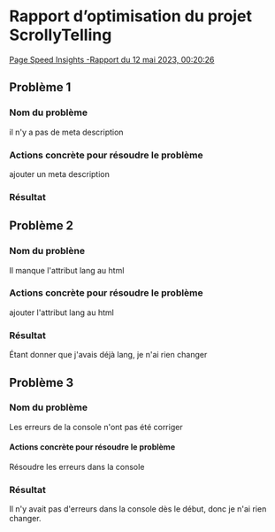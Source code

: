 # Rapport d’optimisation du projet ScrollyTelling

[Page Speed Insights -Rapport du 12 mai 2023, 00:20:26](https://pagespeed.web.dev/analysis/https-jessybous-github-io-boustany_scrollytelling/9js9iio7wz?form_factor=desktop)

## Problème 1

### Nom du problème
il n'y a pas de meta description
### Actions concrète pour résoudre le problème
ajouter un meta description

### Résultat


## Problème 2

### Nom du problène
Il manque l'attribut lang au html
### Actions concrète pour résoudre le problème
ajouter l'attribut lang au html

### Résultat
Étant donner que j'avais déjà lang, je n'ai rien changer

## Problème 3

### Nom du problème
Les erreurs de la console n'ont pas été corriger
#### Actions concrète pour résoudre le problème
Résoudre les erreurs dans la console


### Résultat
Il n'y avait pas d'erreurs dans la console dès le début, donc je n'ai rien changer.
